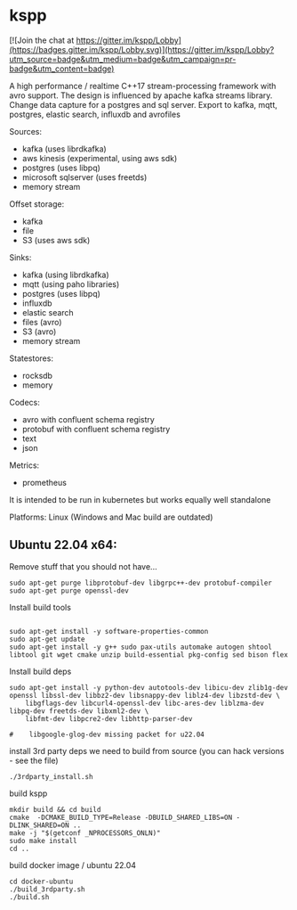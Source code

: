kspp
=========

[![Join the chat at https://gitter.im/kspp/Lobby](https://badges.gitter.im/kspp/Lobby.svg)](https://gitter.im/kspp/Lobby?utm_source=badge&utm_medium=badge&utm_campaign=pr-badge&utm_content=badge)

A high performance / realtime C++17 stream-processing framework with avro support. The design is influenced by apache
kafka streams library. Change data capture for a postgres and sql server. Export to kafka, mqtt, postgres, elastic
search, influxdb and avrofiles

Sources:

- kafka (uses librdkafka)
- aws kinesis (experimental, using aws sdk)
- postgres (uses libpq)
- microsoft sqlserver (uses freetds)
- memory stream

Offset storage:

- kafka
- file
- S3 (uses aws sdk)

Sinks:

- kafka (using librdkafka)
- mqtt (using paho libraries)
- postgres (uses libpq)
- influxdb
- elastic search
- files (avro)
- S3 (avro)
- memory stream

Statestores:

- rocksdb
- memory

Codecs:

- avro with confluent schema registry
- protobuf with confluent schema registry
- text
- json

Metrics:

- prometheus

It is intended to be run in kubernetes but works equally well standalone

Platforms: Linux (Windows and Mac build are outdated)

## Ubuntu 22.04 x64:

Remove stuff that you should not have...

```
sudo apt-get purge libprotobuf-dev libgrpc++-dev protobuf-compiler
sudo apt-get purge openssl-dev
```

Install build tools

```

sudo apt-get install -y software-properties-common
sudo apt-get update
sudo apt-get install -y g++ sudo pax-utils automake autogen shtool libtool git wget cmake unzip build-essential pkg-config sed bison flex
```

Install build deps

```
sudo apt-get install -y python-dev autotools-dev libicu-dev zlib1g-dev openssl libssl-dev libbz2-dev libsnappy-dev liblz4-dev libzstd-dev \
    libgflags-dev libcurl4-openssl-dev libc-ares-dev liblzma-dev libpq-dev freetds-dev libxml2-dev \
    libfmt-dev libpcre2-dev libhttp-parser-dev 
    
#    libgoogle-glog-dev missing packet for u22.04    

```

install 3rd party deps we need to build from source  (you can hack versions - see the file)

```
./3rdparty_install.sh 

```

build kspp

```
mkdir build && cd build
cmake  -DCMAKE_BUILD_TYPE=Release -DBUILD_SHARED_LIBS=ON -DLINK_SHARED=ON ..
make -j "$(getconf _NPROCESSORS_ONLN)"
sudo make install
cd ..
```

build docker image / ubuntu 22.04

```
cd docker-ubuntu
./build_3rdparty.sh
./build.sh
```

